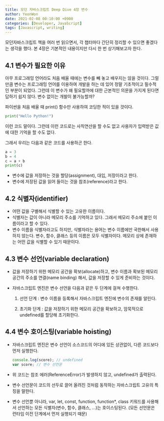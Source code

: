 ```yaml
---
title: 모던 자바스크립트 Deep Dive 4장 변수
author: YeonWon
date: 2021-02-08 00:10:00 +0900
categories: [Developer, JavaScript]
tags: [Javascript, writing]
---
```


모던자바스크립트 책을 여러 번 읽으면서, 각 챕터마다 간단히 정리할 수 있으면 좋겠다는 생각을 했다. 본 4장은 기본적인 내용이지만 다시 한 번 상기해보고자 한다.

## 4.1 변수가 필요한 이유

아무 프로그래밍 언어라도 처음 배울 때에는 변수를 빼 놓고 배우지는 않을 것이다. 그럴 만큼 변수는 프로그래밍 언어를 이용하여 개발을 하는 데 있어 정말 기초적이고 필수적인 부분이 되었다. 그런데 이 변수가 왜 필요할까에 대한 근본적인 의문을 가지게 된다면 답하기 쉽지 않다. 변수 없이는 개발이 불가능할까?

파이썬을 처음 배울 때 print() 함수만 사용하여 코딩한 적이 있을 것이다.

``` python
print("Hello Python!")
```

이런 코드 말이다. 그런데 이런 코드로는 사칙연산을 할 수도 없고 사용자가 입력받은 값에 대한 기억을 할 수도 없다.

그래서 우리는 다음과 같은 코드를 사용하곤 한다.

``` python
a = 3
b = 4
c = a + b
print(c)
```

* 변수에 값을 저장하는 것을 할당(assignment), 대입, 저장이라고 한다.
* 변수에 저장된 값을 읽어 들이는 것을 참조(reference)라고 한다.


## 4.2 식별자(identifier)

* 어떤 값을 구별해서 식별할 수 있는 고유한 이름이다.
* 식별자는 값이 아니라 메모리 주소를 기억하고 있다. 그래서 메모리 주소에 붙인 이름이라고 할 수 있다.
* 변수 이름을 식별자라고도 하지만, 식별자라는 용어는 변수 이름에만 국한해서 사용하지 않는다. 변수, 함수, 클래스 등의 이름은 모두 식별자이다. 메모리 상에 존재하는 어떤 값을 식별할 수 있기 때문이다.


## 4.3 변수 선언(variable declaration)

* 값을 저장하기 위한 메모리 공간을 확보(allocate)하고, 변수 이름과 확보된 메모리 공간의 주소를 연결(name binding) 해서, 값을 저장할 수 있게 준비하는 것이다.

* 자바스크립트 엔진은 변수 선언을 다음과 같은 두 단계에 걸쳐 수행한다.

  1) 선언 단계 : 변수 이름을 등록해서 자바스크립트 엔진에 변수의 존재를 알린다.

  2) 초기화 단계 : 값을 저장하기 위한 메모리 공간을 확보하고, 암묵적으로 undefined를 할당해 초기화한다.


## 4.4 변수 호이스팅(variable hoisting)

- 자바스크립트 엔진은 변수 선언이 소스코드의 어디에 있든 상관없이, 다른 코드보다 먼저 실행한다.

  ``` javascript
  console.log(score); // undefined
  var score; // 변수 선언문
  ```

- 위 코드는 참조 에러(ReferenceError)가 발생하지 않고, undefined가 출력된다.

- 변수 선언문이 코드의 선두로 끌어 올려진 것처럼 동작하는 자바스크립트 고유의 특징을 말한다.

- 변수 선언뿐 아니라, var, let, const, function, function*, class 키워드를 사용해서 선언하는 모든 식별자(변수, 함수, 클래스, ...)는 호이스팅된다. (모든 선언문은 런타임 이전 단계에서 먼저 실행되기 때문)

